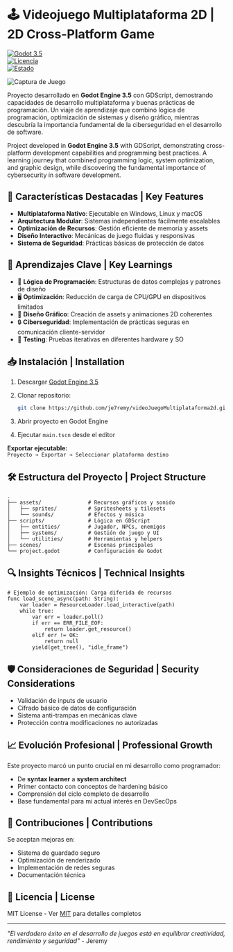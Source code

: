 # 🕹️ Videojuego Multiplataforma 2D | 2D Cross-Platform Game  

[![Godot 3.5](https://img.shields.io/badge/Godot-3.5-%23478cbf)](https://godotengine.org/)  
[![Licencia](https://img.shields.io/badge/Licencia-MIT-green)](https://opensource.org/licenses/MIT)  
[![Estado](https://img.shields.io/badge/Estado-Completado-%2306d6a0)](https://github.com/je7remy/videoJuegoMultiplataforma2d)  

![Captura de Juego](https://je7remy.github.io/web-personal/images/juego.jpg)  

Proyecto desarrollado en **Godot Engine 3.5** con GDScript, demostrando capacidades de desarrollo multiplataforma y buenas prácticas de programación. Un viaje de aprendizaje que combinó lógica de programación, optimización de sistemas y diseño gráfico, mientras descubría la importancia fundamental de la ciberseguridad en el desarrollo de software.  

Project developed in **Godot Engine 3.5** with GDScript, demonstrating cross-platform development capabilities and programming best practices. A learning journey that combined programming logic, system optimization, and graphic design, while discovering the fundamental importance of cybersecurity in software development.  

## 🚀 Características Destacadas | Key Features  
- **Multiplataforma Nativo**: Ejecutable en Windows, Linux y macOS  
- **Arquitectura Modular**: Sistemas independientes fácilmente escalables  
- **Optimización de Recursos**: Gestión eficiente de memoria y assets  
- **Diseño Interactivo**: Mecánicas de juego fluidas y responsivas  
- **Sistema de Seguridad**: Prácticas básicas de protección de datos  

## 🧠 Aprendizajes Clave | Key Learnings  
- 🔄 **Lógica de Programación**: Estructuras de datos complejas y patrones de diseño  
- 🖥️ **Optimización**: Reducción de carga de CPU/GPU en dispositivos limitados  
- 🎨 **Diseño Gráfico**: Creación de assets y animaciones 2D coherentes  
- 🔒 **Ciberseguridad**: Implementación de prácticas seguras en comunicación cliente-servidor  
- 🧪 **Testing**: Pruebas iterativas en diferentes hardware y SO  

## 📥 Instalación | Installation  
1. Descargar [Godot Engine 3.5](https://godotengine.org/download)  
2. Clonar repositorio:  

    ```bash  
    git clone https://github.com/je7remy/videoJuegoMultiplataforma2d.git  
    ```  

3. Abrir proyecto en Godot Engine  
4. Ejecutar `main.tscn` desde el editor  

**Exportar ejecutable:**  
`Proyecto → Exportar → Seleccionar plataforma destino`  

## 🛠️ Estructura del Proyecto | Project Structure  
```  
.  
├── assets/               # Recursos gráficos y sonido  
│   ├── sprites/          # Spritesheets y tilesets  
│   └── sounds/           # Efectos y música  
├── scripts/              # Lógica en GDScript  
│   ├── entities/         # Jugador, NPCs, enemigos  
│   ├── systems/          # Gestión de juego y UI  
│   └── utilities/        # Herramientas y helpers  
├── scenes/               # Escenas principales  
└── project.godot         # Configuración de Godot  
```  

## 🔍 Insights Técnicos | Technical Insights  
```gdscript  
# Ejemplo de optimización: Carga diferida de recursos  
func load_scene_async(path: String):  
    var loader = ResourceLoader.load_interactive(path)  
    while true:  
        var err = loader.poll()  
        if err == ERR_FILE_EOF:  
            return loader.get_resource()  
        elif err != OK:  
            return null  
        yield(get_tree(), "idle_frame")  
```  

## 🛡️ Consideraciones de Seguridad | Security Considerations  
- Validación de inputs de usuario  
- Cifrado básico de datos de configuración  
- Sistema anti-trampas en mecánicas clave  
- Protección contra modificaciones no autorizadas  

## 📈 Evolución Profesional | Professional Growth  
Este proyecto marcó un punto crucial en mi desarrollo como programador:  
- De **syntax learner** a **system architect**  
- Primer contacto con conceptos de hardening básico  
- Comprensión del ciclo completo de desarrollo  
- Base fundamental para mi actual interés en DevSecOps  

## 🤝 Contribuciones | Contributions  
Se aceptan mejoras en:  
- Sistema de guardado seguro  
- Optimización de renderizado  
- Implementación de redes seguras  
- Documentación técnica  

## 📜 Licencia | License  
MIT License - Ver [MIT](LICENSE) para detalles completos  

---  

*"El verdadero éxito en el desarrollo de juegos está en equilibrar creatividad, rendimiento y seguridad"* - Jeremy 
